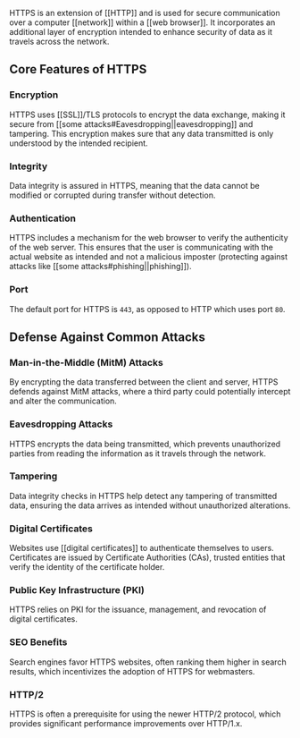 HTTPS is an extension of [[HTTP]] and is used for secure communication over a computer [[network]] within a [[web browser]]. It incorporates an additional layer of encryption intended to enhance security of data as it travels across the network.
## Core Features of HTTPS
### Encryption
HTTPS uses [[SSL]]/TLS protocols to encrypt the data exchange, making it secure from [[some attacks#Eavesdropping||eavesdropping]] and tampering. This encryption makes sure that any data transmitted is only understood by the intended recipient.
### Integrity
Data integrity is assured in HTTPS, meaning that the data cannot be modified or corrupted during transfer without detection.
### Authentication
HTTPS includes a mechanism for the web browser to verify the authenticity of the web server. This ensures that the user is communicating with the actual website as intended and not a malicious imposter (protecting against attacks like [[some attacks#phishing||phishing]]).
### Port
The default port for HTTPS is `443`, as opposed to HTTP which uses port `80`.
## Defense Against Common Attacks
### Man-in-the-Middle (MitM) Attacks
By encrypting the data transferred between the client and server, HTTPS defends against MitM attacks, where a third party could potentially intercept and alter the communication.
### Eavesdropping Attacks
HTTPS encrypts the data being transmitted, which prevents unauthorized parties from reading the information as it travels through the network.
### Tampering
Data integrity checks in HTTPS help detect any tampering of transmitted data, ensuring the data arrives as intended without unauthorized alterations.
### Digital Certificates
Websites use [[digital certificates]] to authenticate themselves to users. Certificates are issued by Certificate Authorities (CAs), trusted entities that verify the identity of the certificate holder.
### Public Key Infrastructure (PKI)
HTTPS relies on PKI for the issuance, management, and revocation of digital certificates.
### SEO Benefits
Search engines favor HTTPS websites, often ranking them higher in search results, which incentivizes the adoption of HTTPS for webmasters.
### HTTP/2
HTTPS is often a prerequisite for using the newer HTTP/2 protocol, which provides significant performance improvements over HTTP/1.x.